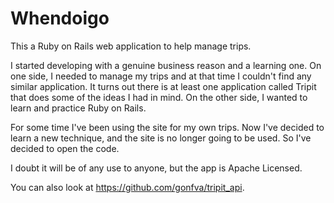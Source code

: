 # Whendoigo

This a Ruby on Rails web application to help manage trips.

I started developing with a genuine business reason and a learning one. On one side, I needed to manage my trips and at that time I couldn't find any similar application. It turns out there is at least one application called Tripit that does some of the ideas I had in mind. On the other side, I wanted to learn and practice Ruby on Rails.

For some time I've been using the site for my own trips. Now I've decided to learn a new technique, and the site is no longer going to be used. So I've decided to open the code.

I doubt it will be of any use to anyone, but the app is Apache Licensed.

You can also look at https://github.com/gonfva/tripit_api.
